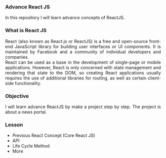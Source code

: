 ### Advance React JS
<p align='justify'>
In this repository I will learn advance concepts of ReactJS.
</p>

### What is React JS
<p align='justify'>
React (also known as React.js or ReactJS) is a free and open-source front-end JavaScript library for building user interfaces or UI components. It is maintained by Facebook and a community of individual developers and companies. <br>
React can be used as a base in the development of single-page or mobile applications. However, React is only concerned with state management and rendering that state to the DOM, so creating React applications usually requires the use of additional libraries for routing, as well as certain client-side functionality.
</p>

### Objective
<p align='justify'>
I will learn advance ReactJS by make a project step by step. The project is about a news portal.
</p>

### Lesson 
- Previous React Concept (Core React JS)
- API
- Life Cycle Method
- More 
